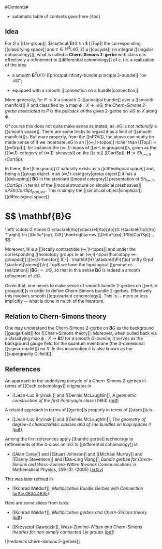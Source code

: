 
#Contents#
* automatic table of contents goes here
{:toc}

## Idea

For $G$ a [[Lie group]], $\mathcal{B}G \in $ [[Top]] the corresponding [[classifying space]] and $c \in H^4(\mathcal{B}G, \mathbb{Z})$ a [[cocycle]] (in integral [[singular cohomology]]), what is called a **Chern-Simons 2-gerbe** with class $c$ is effectively a refinemnet to [[differential cohomology]] of $c$, i.e. a realization of the idea

* a smooth $\mathbf{B}^2 U(1)$-[[principal infinity-bundle|principal 3-bundle]] "on $\mathcal{B} G$";

* equipped with a smooth [[connection on a bundle|connection]].

More generally, for $P \to X$ a smooth $G$-[[principal bundle]] over a [[smooth manifold]] $X$ and classified by a map $\phi : X \to \mathcal{B}G$, the *Chern-Simons 2-gerbe associated to $P$* is the pullback of the given 2-gerbe on $\mathcal{B}G$ to $X$ along $\phi$.

Of course this does not quite make sense as stated, as $\mathcal{B}G$ is not _naturally_ a [[smooth space]]. There are some tricks to regard it as a limit of [[smooth manifold]]s. But more properly, from the [[nPOV]], the above can neatly be made sense of if we incarnate $\mathcal{B}G$ in an [[(∞,1)-topos]] richer than [[Top]] $\simeq$ [[∞Grpd]], for instance the $(\infty,1)$-topos of [[∞-Lie groupoid]]s, given as the [[(∞,1)-category of (∞,1)-sheaves]] on the [[site]] [[CartSp]]: $\mathbf{H} := Sh_{(\infty,1)}(CartSp)$.

In there, the [[Lie group]] $G$ naturally exists as a [[diffeological space]] and, being a [[group object in an (∞,1)-category|group object]] it has a [[delooping]] $\mathbf{B}G$ in the standard [[model category]] presentation of $Sh_{(\infty,1)}(CartSp)$ in terms of the [[model structure on simplicial presheaves]] $sPSh(CartSp)_{proj,loc}$. This is simply the [[simplicial object|simplicial]] [[diffeological space]] 

$$
  \mathbf{B}G
  = 
  \left(
    \cdots G \times G \stackrel{\to}{\stackrel{\to}{\to}}G \stackrel{\to}{\to}
    *
  \right)
  \in 
  [\Delta^{op}, Diff]
  \hookrightarrow
  [\Delta^{op}, PSh(CartSp)]
  \,.
$$

Moreover, $\mathbf{H}$ is a [[locally contractible (∞,1)-topos]] and under the corresponding [[homotopy groups in an (∞,1)-topos|homotopy ∞-groupoid]] [[(∞,1)-functor]] $|-| : \mathbf{H} \stackrel{\Pi}{\to} \infty Grpd \stackrel{\simeq}{\to} Top$ we have the topological [[geometric realization]] $|\mathbf{B}G| \simeq \mathcal{B}G$, so that in this sense $\mathbf{B}G$ is indeed a smooth refinement of $\mathcal{B}G$.

Given that, one needs to make sense of smooth bundle 2-gerbes on [[∞-Lie groupoid]]s in order to define Chern-Simons bundle 2-gerbes. Effectively this involves smooth [[equivariant cohomology]].  This is -- more or less implicitly -- what is done in much of the literature.

## Relation to Chern-Simons theory

One may understand the Chern-Simons 2-gerbe on $\mathbf{B}G$ as the background [[gauge field]] for [[Chern-Simons theory]]. Moreover, when pulled back via a classifying map $\phi : X \to \mathbf{B}G$ for a smooth $G$-bundle, it serves as the background gauge field for the quantum membrane (the 3-dimesional [[sigma-model]]) on $X$. In this incarnation it is also known as the [[supergravity C-field]].

## References

An approach to the underlying cocycle of a Chern-Simons 2-gerbes in terms of [[Cech cohomology]] originates in 

* [[Jean-Luc Brylinski]] and [[Dennis McLaughlin]], _A geometric construction of the first Pontryagin class_ (1993) ([pdf](http://www.math.uni-hamburg.de/home/schreiber/Brylinski-McLaughlin-I.pdf))

A related approach in terms of [[gerbe]]s properly in terms of [[stack]]s is

* [[Jean-Luc Brylinski]] and [[Dennis McLaughlin]], _The geometry of degree-4 characteristic classes and of line bundles on loop spaces II_ ([pdf](http://www.math.uni-hamburg.de/home/schreiber/Brylinski-McLaughlin-Duke-II.pdf)).

Among the first references apply [[bundle gerbe]] technology to reffinements of the 4-class on $\mathcal{B}G$ to [[differential cohomology]] is

* [[Alan Carey]] and [[Stuart Johnson]] and [[Michael Murray]] and [[Danny Stevenson]] and [[Bai-Ling Wang]], _Bundle gerbes for Chern-Simons and Wess-Zumino-Witten theories_ Communications in Mathematical Physics, 259 (3). (2005) ([arXiv]())

This was later refined in 

* [[Konrad Waldorf]], _Multiplicative Bundle Gerbes with Connection_ ([arXiv:0804.4835](http://arxiv.org/abs/0804.4835))

Here are some slides from talks:

* [[Konrad Waldorf]], _Multiplicative gerbes and Chern-Simons theory_ ([pdf](http://www.konradwaldorf.de/docs/bonn.pdf))

* [[Krzysztof Gawedzki]], _Wess-Zumino-Witten and Chern-Simons theories for non-simply connected Lie groups_ ([pdf](http://dftuz.unizar.es/ftzar/activities/highenergy09_talks/gawedzki.pdf))

[[!redirects Chern-Simons 2-gerbes]]